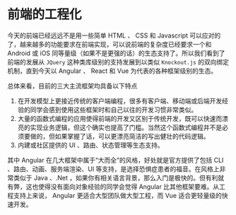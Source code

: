 # 前端的工程化

今天的前端已经远远不是用一些简单 HTML 、 CSS 和 Javascript 可以应对的了，越来越多的功能要求在前端实现，可以说前端的复杂度已经要求一个和 Android 或 iOS 同等量级（如果不是更强的话）的生态支持了。所以我们看到了前端的发展从 `JQuery` 这种类库级别的支持发展到以类似 `Knockout.js` 的双向绑定机制，直到今天以 Angular 、 React 和 Vue 为代表的各种框架级别的生态。

总体来看，目前的三大主流框架均具备以下特点

1. 在开发模型上更接近传统的客户端编程，很多有客户端、移动端或后端开发经验的同学会感到使用这些框架时和自己以往的开发习惯非常类似。
2. 大量的函数式编程的应用使得前端的开发又区别于传统开发，既可以快速而漂亮的实现业务逻辑，但这个确实也提高了门槛。当然这个函数式编程并不是必须要做的，但如果掌握了话，可以更漂亮简洁的写出健壮的代码逻辑。
3. 内建或社区提供的 UI 、路由、状态管理等生态支持。

其中 Angular 在几大框架中属于“大而全”的风格，好处就是官方提供了包括 CLI 、路由、动画、服务端渲染、UI 等支持，是选择恐惧症患者的福音。在风格上非常类似于 Java 、.Net ，如果你有相关语言背景，那么入门是极快的。但有利就有弊，这也使得没有面向对象经验的同学会觉得 Angular 比其他框架要难。从工程支持上来说， Angular 更适合大型团队做大型工程，而 Vue 适合更轻量级的快速开发。
